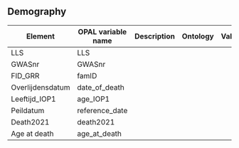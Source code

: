 ## Demography
| Element | OPAL variable name | Description | Ontology | Values | Units |
|---|---|---|---|---|---|
| LLS | LLS |  |  |  |  |
| GWASnr| GWASnr |  |  |  |  |
| FID_GRR | famID |  |  |  |  |
| Overlijdensdatum| date_of_death |  |  |  |
| Leeftijd_IOP1 | age_IOP1 |  |  |  |  |
| Peildatum | reference_date |  |  |  |  |
| Death2021 | death2021 |  |  |  |  |
| Age at death | age_at_death |  |  |  |  |